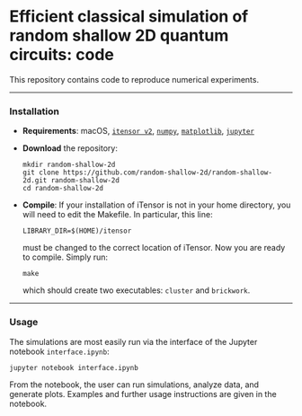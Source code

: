 # Efficient classical simulation of random shallow 2D quantum circuits: code

This repository contains code to reproduce numerical experiments.

---

### Installation

* **Requirements**:
 macOS, [`itensor v2`](https://itensor.org/), [`numpy`](https://www.numpy.org), [`matplotlib`](https://matplotlib.org/), [`jupyter`](https://jupyter.org/)

* **Download** the repository:
  ```
  mkdir random-shallow-2d
  git clone https://github.com/random-shallow-2d/random-shallow-2d.git random-shallow-2d
  cd random-shallow-2d
  ```
* **Compile**:
  If your installation of iTensor is not in your home directory, you will need to edit the Makefile. In particular, this line:
  ```
  LIBRARY_DIR=$(HOME)/itensor
  ```
  must be changed to the correct location of iTensor. Now you are ready to compile. Simply run:
  ```
  make
  ```
  which should create two executables: `cluster` and `brickwork`.
  
---

### Usage

The simulations are most easily run via the interface of the Jupyter notebook `interface.ipynb`:
  ```
  jupyter notebook interface.ipynb
  ```
From the notebook, the user can run simulations, analyze data, and generate plots. Examples and further usage instructions are given in the notebook.
